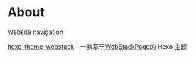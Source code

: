 # About



Website navigation

[hexo-theme-webstack](https://github.com/HCLonely/hexo-theme-webstack)：一款基于[WebStackPage](https://github.com/WebStackPage/WebStackPage.github.io)的 Hexo 主题
